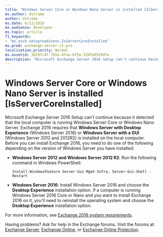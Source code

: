 ```yaml
---
title: "Windows Server Core or Windows Nano Server is installed [IsServerCoreInstalled]"
ms.author: dstrome
author: dstrome
ms.date: 6/12/2018
ms.audience: Developer
ms.topic: article
f1_keywords:
- 'ms.exch.setupreadiness.IsServerCoreInstalled'
ms.prod: exchange-server-it-pro
localization_priority: Normal
ms.assetid: 3d297c4f-7b5a-4faa-bf5e-320fe0529dfe
description: "Microsoft Exchange Server 2016 Setup can't continue because it detected that the local computer is running Windows Server Core or Windows Nano Server. Exchange 2016 requires that Windows Server with Desktop Experience (Windows Server 2016) or Windows Server with a GUI (Windows Server 2012 and 2012R2) is installed on the local computer. Before you can install Exchange 2016, you need to do one of the following depending on the version of Windows Server you have installed:"
---
```


# Windows Server Core or Windows Nano Server is installed [IsServerCoreInstalled]

Microsoft Exchange Server 2016 Setup can't continue because it detected that the local computer is running Windows Server Core or Windows Nano Server. Exchange 2016 requires that **Windows Server with Desktop Experience** (Windows Server 2016) or **Windows Server with a GUI** (Windows Server 2012 and 2012R2) is installed on the local computer. Before you can install Exchange 2016, you need to do one of the following depending on the version of Windows Server you have installed: 
  
- **Windows Server 2012 and Windows Server 2012 R2**: Run the following command in Windows PowerShell:
    
  ```
  Install-WindowsFeature Server-Gui-Mgmt-Infra, Server-Gui-Shell -Restart
  ```

- **Windows Server 2016**: Install Windows Server 2016 and choose the **Desktop Experience** installation option. If a computer is running Windows Server 2016 Core or Nano and you want to install Exchange 2016 on it, you'll need to reinstall the operating system and choose the **Desktop Experience** installation option.
    
For more information, see [Exchange 2016 system requirements](../../plan-and-deploy/system-requirements.md).
  
Having problems? Ask for help in the Exchange forums. Visit the forums at: [Exchange Server](https://go.microsoft.com/fwlink/p/?linkId=60612), [Exchange Online](https://go.microsoft.com/fwlink/p/?linkId=267542), or [Exchange Online Protection](https://go.microsoft.com/fwlink/p/?linkId=285351).
